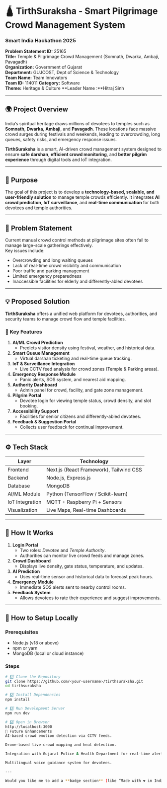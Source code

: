 # 🛕 TirthSuraksha - Smart Pilgrimage Crowd Management System

### Smart India Hackathon 2025  
**Problem Statement ID:** 25165  
**Title:** Temple & Pilgrimage Crowd Management (Somnath, Dwarka, Ambaji, Pavagadh)  
**Organization:** Government of Gujarat  
**Department:** GUJCOST, Dept of Science & Technology  
**Team Name:** Team Innovators  
**Team ID:** 114011 
**Category:** Software  
**Theme:** Heritage & Culture 
**Leader Name :**Hitraj Sinh 

---

## 🌍 Project Overview

India’s spiritual heritage draws millions of devotees to temples such as **Somnath**, **Dwarka**, **Ambaji**, and **Pavagadh**. These locations face massive crowd surges during festivals and weekends, leading to overcrowding, long queues, safety risks, and emergency response issues.

**TirthSuraksha** is a smart, AI-driven crowd management system designed to ensure **safe darshan**, **efficient crowd monitoring**, and **better pilgrim experience** through digital tools and IoT integration.

---

## 🎯 Purpose

The goal of this project is to develop a **technology-based, scalable, and user-friendly solution** to manage temple crowds efficiently. It integrates **AI crowd prediction**, **IoT surveillance**, and **real-time communication** for both devotees and temple authorities.

---

## 🧩 Problem Statement

Current manual crowd control methods at pilgrimage sites often fail to manage large-scale gatherings effectively.  
Key issues include:

- Overcrowding and long waiting queues  
- Lack of real-time crowd visibility and communication  
- Poor traffic and parking management  
- Limited emergency preparedness  
- Inaccessible facilities for elderly and differently-abled devotees  

---

## 💡 Proposed Solution

**TirthSuraksha** offers a unified web platform for devotees, authorities, and security teams to manage crowd flow and temple facilities.

### 🔑 Key Features

1. **AI/ML Crowd Prediction**
   - Predicts visitor density using festival, weather, and historical data.
2. **Smart Queue Management**
   - Virtual darshan ticketing and real-time queue tracking.
3. **IoT & Surveillance Integration**
   - Live CCTV feed analysis for crowd zones (Temple & Parking areas).
4. **Emergency Response Module**
   - Panic alerts, SOS system, and nearest aid mapping.
5. **Authority Dashboard**
   - Admin panel for crowd, facility, and gate zone management.
6. **Pilgrim Portal**
   - Devotee login for viewing temple status, crowd density, and slot booking.
7. **Accessibility Support**
   - Facilities for senior citizens and differently-abled devotees.
8. **Feedback & Suggestion Portal**
   - Collects user feedback for continual improvement.

---

## ⚙️ Tech Stack

| Layer | Technology |
|-------|-------------|
| Frontend | Next.js (React Framework), Tailwind CSS |
| Backend | Node.js, Express.js |
| Database | MongoDB |
| AI/ML Module | Python (TensorFlow / Scikit-learn) |
| IoT Integration | MQTT + Raspberry Pi + Sensors |
| Visualization | Live Maps, Real-time Dashboards |

---

## 🚀 How It Works

1. **Login Portal**
   - Two roles: *Devotee* and *Temple Authority*.
   - Authorities can monitor live crowd feeds and manage zones.
2. **Crowd Dashboard**
   - Displays live density, gate status, temperature, and updates.
3. **AI Prediction**
   - Uses real-time sensor and historical data to forecast peak hours.
4. **Emergency Module**
   - Immediate SOS alerts sent to nearby control rooms.
5. **Feedback System**
   - Allows devotees to rate their experience and suggest improvements.

---

## 🧩 How to Setup Locally

### Prerequisites
- Node.js (v18 or above)
- npm or yarn
- MongoDB (local or cloud instance)

### Steps
```bash
# 1️⃣ Clone the Repository
git clone https://github.com/<your-username>/tirthsuraksha.git
cd tirthsuraksha

# 2️⃣ Install Dependencies
npm install

# 3️⃣ Run Development Server
npm run dev

# 4️⃣ Open in Browser
http://localhost:3000
🧠 Future Enhancements
AI-based crowd emotion detection via CCTV feeds.

Drone-based live crowd mapping and heat detection.

Integration with Gujarat Police & Health Department for real-time alerts.

Multilingual voice guidance system for devotees.

---

Would you like me to add a **badge section** (like “Made with ❤️ in India”, “Next.js”, “MIT License”) at the top for a polished GitHub look?

